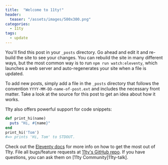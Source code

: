 ```yaml
---
title:  "Welcome to 11ty!"
header:
  teaser: "/assets/images/500x300.png"
categories: 
  - 11ty
tags:
  - update
---
```


You'll find this post in your `_posts` directory. Go ahead and edit it and re-build the site to see your changes. You can rebuild the site in many different ways, but the most common way is to run `npm run watch:eleventy`, which launches a web server and auto-regenerates your site when a file is updated.

To add new posts, simply add a file in the `_posts` directory that follows the convention `YYYY-MM-DD-name-of-post.ext` and includes the necessary front matter. Take a look at the source for this post to get an idea about how it works.

11ty also offers powerful support for code snippets:

```ruby
def print_hi(name)
  puts "Hi, #{name}"
end
print_hi('Tom')
#=> prints 'Hi, Tom' to STDOUT.
```

Check out the [Eleventy docs][11ty-docs] for more info on how to get the most out of 11ty. File all bugs/feature requests at [11ty's GitHub repo][11ty-gh]. If you have questions, you can ask them on [11ty Community]11ty-talk].

[11ty-docs]: https://www.11ty.dev/docs/
[11ty-gh]:   https://github.com/11ty/eleventy/
[11ty-talk]: https://www.11ty.dev/docs/community/
